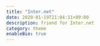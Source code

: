 ```yaml
---
title: "Inter.net"
date: 2020-01-19T21:04:11+09:00
description: friend for Inter.net
category: theme
enableBio: true
---
```

